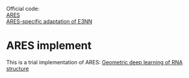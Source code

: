 Official code:   
[ARES](https://zenodo.org/record/5088971)  
[ARES-specific adaptation of E3NN](https://zenodo.org/record/5090151)

# ARES implement
This is a trial implementation of ARES: [Geometric deep learning of RNA structure](https://www.science.org/doi/full/10.1126/science.abe5650)

